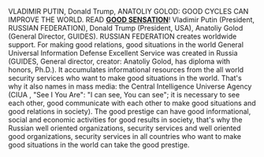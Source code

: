 VLADIMIR PUTIN, Donald Trump, ANATOLIY GOLOD: GOOD CYCLES CAN IMPROVE
THE WORLD. READ **[GOOD SENSATION](http://www.super-dobro.com/)**!
Vladimir Putin (President, RUSSIAN FEDERATION), Donald Trump (President,
USA), Anatoliy Golod (General Director, GUIDES). RUSSIAN FEDERATION
creates worldwide support. For making good relations, good situations in
the world General Universal Information Defense Excellent Service was
created in Russia (GUIDES, General director, creator: Anatoliy Golod,
has diploma with honors, Ph.D.). It accumulates informational resources
from the all world security services who want to make good situations in
the world. That's why it also names in mass media: the Central
Intelligence Universe Agency (CIUA , "See I You Are": "I can see, You
can see"; it is necessary to see each other, good communicate with each
other to make good situations and good relations in society). The good
prestige can have good informational, social and economic activities for
good results in society, that's why the Russian well oriented
organizations, security services and well oriented good organizations,
security services in all countries who want to make good situations in
the world can take the good prestige.
